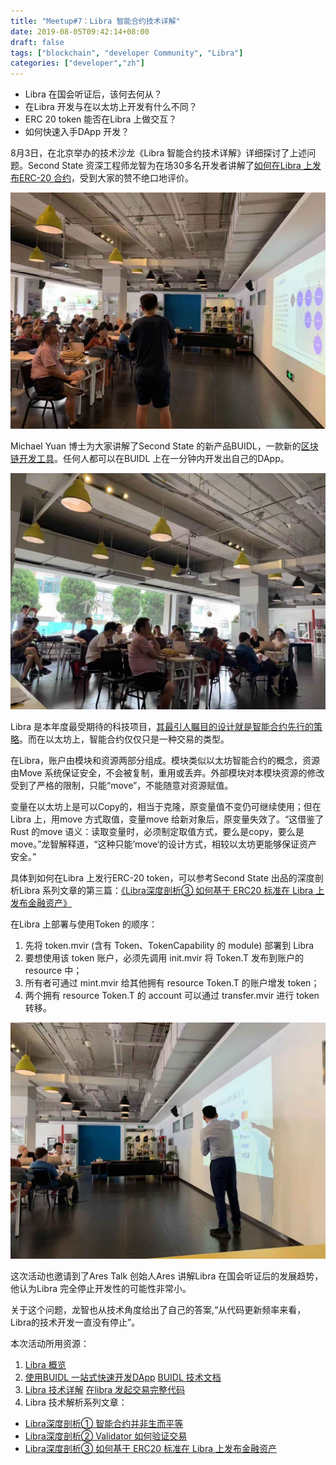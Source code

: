 ```yaml
---
title: "Meetup#7：Libra 智能合约技术详解"
date: 2019-08-05T09:42:14+08:00
draft: false
tags: ["blockchain", "developer Community", "Libra"]
categories: ["developer","zh"]
---
```


* Libra 在国会听证后，该何去何从？
* 在Libra 开发与在以太坊上开发有什么不同？
* ERC 20 token 能否在Libra 上做交互？
* 如何快速入手DApp 开发？

8月3日，在北京举办的技术沙龙《Libra 智能合约技术详解》详细探讨了上述问题。Second State 资深工程师龙智为在场30多名开发者讲解了[如何在Libra 上发布ERC-20 合约](https://blog.secondstate.io/post/20190719-how-to-issue-erc20-token-on-libra-with-move-language-zh/)，受到大家的赞不绝口地评价。

![](/images/20190805-libra-deep-dive-01.JPG)

Michael Yuan 博士为大家讲解了Second State 的新产品BUIDL，一款新的[区块链开发工具](https://buidl.secondstate.io/)。任何人都可以在BUIDL 上在一分钟内开发出自己的DApp。

![](/images/20190805-libra-deep-dive-03.jpeg)

Libra 是本年度最受期待的科技项目，[其最引人瞩目的设计就是智能合约先行的策略](https://blog.secondstate.io/post/20190621-libra-first-impressions-zh/)。而在以太坊上，智能合约仅仅只是一种交易的类型。

在Libra，账户由模块和资源两部分组成。模块类似以太坊智能合约的概念，资源由Move 系统保证安全，不会被复制，重用或丢弃。外部模块对本模块资源的修改受到了严格的限制，只能“move”，不能随意对资源赋值。

变量在以太坊上是可以Copy的，相当于克隆，原变量值不变仍可继续使用；但在Libra 上，用move 方式取值，变量move 给新对象后，原变量失效了。“这借鉴了Rust 的move 语义：读取变量时，必须制定取值方式，要么是copy，要么是move。”龙智解释道，“这种只能’move‘的设计方式，相较以太坊更能够保证资产安全。”

具体到如何在Libra 上发行ERC-20 token，可以参考Second State 出品的深度剖析Libra 系列文章的第三篇：[《Libra深度剖析③ 如何基于 ERC20 标准在 Libra 上发布金融资产》](https://blog.secondstate.io/post/20190719-how-to-issue-erc20-token-on-libra-with-move-language-zh/)

在Libra 上部署与使用Token 的顺序：

1. 先将 token.mvir (含有 Token、TokenCapability 的 module) 部署到 Libra
2. 要想使用该 token 账户，必须先调用 init.mvir 将 Token.T 发布到账户的 resource 中；
3. 所有者可通过 mint.mvir 给其他拥有 resource Token.T 的账户增发 token；
4. 两个拥有 resource Token.T 的 account 可以通过 transfer.mvir 进行 token 转移。

![](/images/20190805-libra-deep-dive-02.JPG)

这次活动也邀请到了Ares Talk 创始人Ares 讲解Libra 在国会听证后的发展趋势，他认为Libra 完全停止开发性的可能性非常小。

关于这个问题，龙智也从技术角度给出了自己的答案,“从代码更新频率来看，Libra的技术开发一直没有停止”。

本次活动所用资源：

1. [Libra 概览](https://github.com/CyberMiles/education/blob/master/meetups/beijing/6-libra/Libra%20AresTalk.pdf)
2. [使用BUIDL 一站式快速开发DApp](https://buidl.secondstate.io/)
[BUIDL 技术文档](https://docs.secondstate.io/buidl-developer-tool/getting-started)
3. [Libra 技术详解](https://github.com/CyberMiles/education/blob/master/meetups/beijing/6-libra/Libra-dragon.pdf)
[在libra 发起交易完整代码](https://github.com/second-state/libra-research/tree/master/examples/ERC20Token)
4. Libra 技术解析系列文章：
* [Libra深度剖析① 智能合约并非生而平等](https://blog.secondstate.io/post/20190621-libra-first-impressions-zh/)
* [Libra深度剖析② Validator 如何验证交易](https://blog.secondstate.io/post/20190701-libra-first-impressions-zh/)
* [Libra深度剖析③ 如何基于 ERC20 标准在 Libra 上发布金融资产](https://blog.secondstate.io/post/20190719-how-to-issue-erc20-token-on-libra-with-move-language-zh/)

